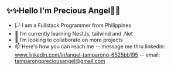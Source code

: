 ## ✨✨Hello I'm **Precious Angel**👊🏼

- 🏳️ I am a Fullstack Programmer from Philippines
- 🌱 I’m currently learning NestJs, tailwind and .Net
- 💞️ I’m looking to collaborate on more projects
- 📫 Here's how you can reach me 
-- message me thru linkedin: www.linkedin.com/in/angel-tamparong-6525bb195
-- email: tamparongpreciousangel@gmail.com

<!---
PATamparong/PATamparong is a ✨ special ✨ repository because its `README.md` (this file) appears on your GitHub profile.
You can click the Preview link to take a look at your changes.
--->
